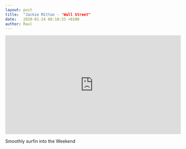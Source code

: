 ```yaml
---
layout: post
title:  "Jackie Mittoo - "Wall Street"
date:   2020-01-24 00:10:33 +0100
author: Raul
---
```


<iframe width="560" height="315" src="https://www.youtube-nocookie.com/embed/zSQyBHF6Qyg?controls=0" frameborder="0" allow="accelerometer; autoplay; encrypted-media; gyroscope; picture-in-picture" allowfullscreen></iframe>

Smoothly surfin into the Weekend
